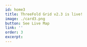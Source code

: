 ```yaml
---
id: home3
title: ThreeFold Grid v2.3 is live!
image: ./card3.png
button: See Live Map
link: ''
order: 3
excerpt:
---
```

